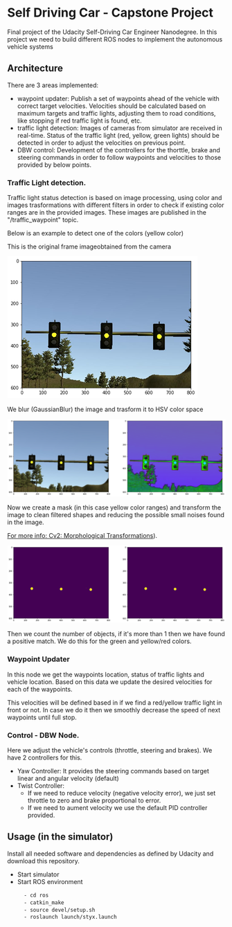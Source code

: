 # Self Driving Car - Capstone Project 

Final project of the Udacity Self-Driving Car Engineer Nanodegree.  In this project we need to build different ROS nodes to implement the autonomous vehicle systems


## Architecture

There are 3 areas implemented:

- waypoint updater:  Publish a set of waypoints ahead of the vehicle with correct target velocities.  Velocities should be calculated based on maximum targets and traffic lights, adjusting them to road conditions, like stopping if red traffic light is found, etc.
- traffic light detection: Images of cameras from simulator are received in real-time.  Status of the traffic light (red, yellow, green lights) should be detected in order to adjust the velocities on previous point.
- DBW control: Development of the controllers for the thorttle, brake and steering commands in order to follow waypoints and velocities to those provided by below points.

### Traffic Light detection.

Traffic light status detection is based on image processing, using color and images trasformations with different filters in order to check if existing color ranges are in the provided images.
These images are published in the "/traffic_waypoint" topic.

Below is an example to detect one of the colors (yellow color)

[image1]: ./imgs/traffic_light.png "Image"
[image2]: ./imgs/traffic_light_blue.png "Image"
[image3]: ./imgs/traffic_light_detection.png "Image"

This is the original frame imageobtained from the camera

![Example 1][image1]

We blur  (GaussianBlur) the image and trasform it to HSV color space

![Example 2][image2]

Now we create a mask (in this case yellow color ranges) and transform the image to clean filtered shapes and reducing the possible small noises found in the image.

[For more info: Cv2: Morphological Transformations](https://docs.opencv.org/3.0-beta/doc/py_tutorials/py_imgproc/py_morphological_ops/py_morphological_ops.html)).

![Example 3][image3]

Then we count the number of objects, if it's more than 1 then we have found a positive match.
We do this for the green and yellow/red colors.

### Waypoint Updater

In this node we get the waypoints location, status of traffic lights and vehicle location.  Based on this data we update the desired velocities for each of the waypoints.

This velocities will be defined based in if we find a red/yellow traffic light in front or not.  In case we do it then we smoothly decrease the speed of next waypoints until full stop.

### Control - DBW Node.

Here we adjust the vehicle's controls (throttle, steering and brakes).  We have 2 controllers for this.
- Yaw Controller: It provides the steering commands based on target linear and angular velocity (default)
- Twist Controller: 
    - If we need to reduce velocity (negative velocity error), we just set throttle to zero and brake proportional to error.
    - If we need to aument velocity we use the default PID controller provided.


## Usage (in the simulator)

Install all needed software and dependencies as defined by Udacity and download this repository.

- Start simulator
- Start ROS environment
  ```bash
    - cd ros
    - catkin_make
    - source devel/setup.sh
    - roslaunch launch/styx.launch
  ```

